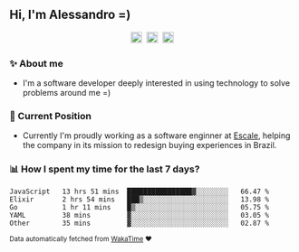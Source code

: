 ## Hi, I'm Alessandro =)

<p align="center">
  <a href="https://www.linkedin.com/in/alessandro-costa-dev/"><img src="https://img.shields.io/badge/-alessandro--costa--dev-%233f7ec6?style=flat-square&logo=Linkedin&logoColor=white" height="20"/></a>&nbsp;&nbsp;<a href="https://medium.com/@alessandro_costa"><img src="https://img.shields.io/badge/-%40alessandro__costa-%20black?style=flat-square&logo=Medium" height="20"/></a>&nbsp;&nbsp;<a href="mailto:alessandro96fc@gmail.com"><img src="https://img.shields.io/badge/-alessandro96fc%40gmail.com-%23c14438?style=flat-square&logo=Gmail&logoColor=white" height="20"/></a>
</p>

### :sparkles: About me

- I'm a software developer deeply interested in using technology to solve problems around me =)

### :office: Current Position 

-  Currently I'm proudly working as a software enginner at [Escale](https://github.com/escaletech), helping the company in its mission to redesign buying experiences in Brazil.

### :bar_chart: How I spent my time for the last 7 days?

<!--START_SECTION:waka-->
```text
JavaScript   13 hrs 51 mins  ████████████████▓░░░░░░░░   66.47 % 
Elixir       2 hrs 54 mins   ███▒░░░░░░░░░░░░░░░░░░░░░   13.98 % 
Go           1 hr 11 mins    █▒░░░░░░░░░░░░░░░░░░░░░░░   05.75 % 
YAML         38 mins         ▓░░░░░░░░░░░░░░░░░░░░░░░░   03.05 % 
Other        35 mins         ▓░░░░░░░░░░░░░░░░░░░░░░░░   02.87 % 
```
<!--END_SECTION:waka-->

<sub>Data automatically fetched from [WakaTime](https://wakatime.com/) :heart:</sub>
